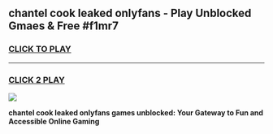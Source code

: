 
## chantel cook leaked onlyfans - Play Unblocked Gmaes & Free #f1mr7
<h3>
<a href="https://news.freeplayer.one?title=chantel_cook_leaked_onlyfans&ref=03M">CLICK TO PLAY</a></h3>
<hr>

<h3>
<a href="https://news.freeplayer.one?title=chantel_cook_leaked_onlyfans&ref=03M">CLICK 2 PLAY</a>
  
</h3>

<a href="https://news.freeplayer.one?title=chantel_cook_leaked_onlyfans&ref=03M"><img src="https://clearcache.store/games.png"></a>


**chantel cook leaked onlyfans games unblocked: Your Gateway to Fun and Accessible Online Gaming**
